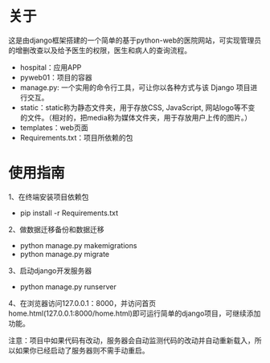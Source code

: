 # 关于
这是由django框架搭建的一个简单的基于python-web的医院网站，可实现管理员的增删改查以及给予医生的权限，医生和病人的查询流程。
* hospital：应用APP
* pyweb01：项目的容器
* manage.py: 一个实用的命令行工具，可让你以各种方式与该 Django 项目进行交互。
* static：static称为静态文件夹，用于存放CSS, JavaScript, 网站logo等不变的文件。（相对的，把media称为媒体文件夹，用于存放用户上传的图片。）
* templates：web页面
* Requirements.txt：项目所依赖的包
# 使用指南
1、在终端安装项目依赖包
* pip install -r Requirements.txt

2、做数据迁移备份和数据迁移
* python manage.py makemigrations
* python manage.py migrate

3、启动django开发服务器
* python manage.py runserver

4、在浏览器访问127.0.0.1：8000，并访问首页home.html(127.0.0.1:8000/home.html)即可运行简单的django项目，可继续添加功能。

注意：项目中如果代码有改动，服务器会自动监测代码的改动并自动重新载入，所以如果你已经启动了服务器则不需手动重启。
